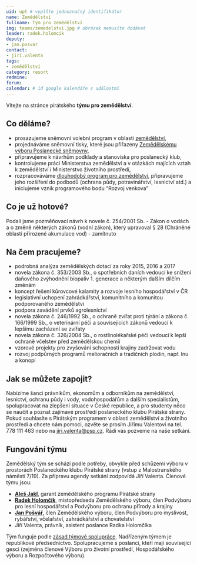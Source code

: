 ```yaml
---
uid: upt # vyplňte jednoznačný identifikátor
name: Zemědělství
fullname: Tým pro zemědělství
img: teams/zemedelstvi.jpg # obrázek nemusíte dodávat
leader: radek.holomcik
deputy:
- jan.posvar
contact:
- jiri.valenta
tags:
- zemědělství
category: resort
redmine:
forum:
calendar: # id google kalendáře s událostmi
---
```


Vítejte na stránce pirátského **týmu pro zemědělství**.

Co děláme?
----------
* prosazujeme sněmovní volební program v oblasti [zemědělství](https://www.pirati.cz/program/psp2017/zemedelstvi/),
* projednáváme sněmovní tisky, které jsou přiřazeny [Zemědělskému výboru Poslanecké sněmovny](http://www.psp.cz/sqw/hp.sqw?k=4700),
* připravujeme k návrhům podklady a stanoviska pro poslanecký klub,
* kontrolujeme práci Ministerstva zemědělství a v otázkách majících vztah k zemědělství i Ministerstvo životního prostředí,
* rozpracováváme [dlouhodobý program pro zemědělství](https://www.pirati.cz/program/dlouhodoby/zemedelstvi/), připravujeme jeho rozšíření do podbodů (ochrana půdy, potravinářství, lesnictví atd.) a iniciujeme vznik programového bodu “Rozvoj venkova”

Co je už hotové?
----------------------
Podali jsme pozměňovací návrh k novele č. 254/2001 Sb. - Zákon o vodách a o změně některých zákonů (vodní zákon), který upravoval § 28 (Chráněné oblasti přirozené akumulace vod) - zamítnuto

Na čem pracujeme?
----------------------
* podrobná analýza zemědělských dotací za roky 2015, 2016 a 2017
* novela zákona č. 353/2003 Sb., o spotřebních daních vedoucí ke snížení daňového zvýhodnění biopaliv 1. generace a některým dalším dílčím změnám
* koncept řešení kůrovcové kalamity a rozvoje lesního hospodářství v ČR
* legislativní uchopení zahrádkářství, komunitního a komunitou podporovaného zemědělství
* podpora zavádění prvků agrolesnictví
* novela zákona č. 246/1992 Sb., o ochraně zvířat proti týrání a zákona č. 166/1999 Sb., o veterinární péči a souvisejících zákonů vedoucí k lepšímu zacházení se zvířaty
* novela zákona č. 326/2004 Sb., o rostlinolékařské péči vedoucí k lepší ochraně včelstev před zemědělskou chemií
* vzorové projekty pro zvyšování schopnosti krajiny zadržovat vodu
* rozvoj podpůrných programů melioračních a tradičních plodin, např. lnu a konopí 

Jak se můžete zapojit?
----------------------

Nabízíme šanci právníkům, ekonomům a odborníkům na zemědělství, lesnictví, ochranu půdy i vody, vodohospodářům a dalším specialistům, spolupracovat na zlepšení situace v České republice, a pro studenty něco se naučit a poznat zajímavé prostředí poslaneckého klubu Pirátské strany.
Pokud souhlasíte s Pirátským programem v oblasti zemědělství a životního prostředí a chcete nám pomoci, ozvěte se prosím Jiřímu Valentovi na tel. 778 111 463 nebo na jiri.valenta@psp.cz. Rádi vás pozveme na naše setkání.

Fungování týmu
----------------------

Zemědělský tým se schází podle potřeby, obvykle před schůzemi výboru v prostorách Poslaneckého klubu Pirátské strany (vstup z Malostranského náměstí 7/19). Za přípravu agendy setkání zodpovídá Jiří Valenta.
Členové týmu jsou:
* **[Aleš Jakl](https://www.pirati.cz/lide/ales-jakl/)**, garant zemědělského programu Pirátské strany
* **[Radek Holomčík](https://www.pirati.cz/lide/radek-holomcik/)**, místopředseda Zemědělského výboru, člen Podvýboru pro lesní hospodářství a Podvýboru pro ochranu přírody a krajiny
* **[Jan Pošvář](https://www.pirati.cz/lide/jan-posvar/)**, člen Zemědělského výboru, člen Podvýboru pro myslivost, rybářství, včelařství, zahrádkářství a chovatelství
* Jiří Valenta, právník, asistent poslance Radka Holomčíka

Tým funguje podle [zásad týmové spolupráce](https://wiki.pirati.cz/rules/or_zatys). Nadřízeným týmem je republikové předsednictvo. Spolupracujeme s poslanci, kteří mají související gesci (zejména členové Výboru pro životní prostředí, Hospodářského výboru a Rozpočtového výboru).

